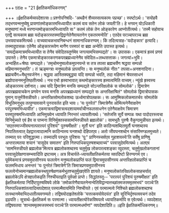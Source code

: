 +++
title = "21 ईक्षतिकर्माधिकरणम्"

+++
॥ईक्षतिकर्मव्यपदेशात्सः॥ प्रश्नोपनिषदि- 'अथहैनं शैव्यस्सत्यकामः पप्रच्छ'। स्पष्टोऽर्थः। 'सयोहवै तद्भगवन्मनुष्येषु प्रायणांतमोङ्कारमभिध्यायीत कतमं वाव सतेन लोकं जयती'ति। हे भगवन् योऽधिकारी मनुष्याणां मध्ये मरणान्तमोङ्कारमभिध्यायति सः" कतमं लोकं तेन ओङ्कारेण आप्नोतीत्यर्थः। 'तस्मै सहोवाच एतद्वै सत्यकाम ब्रह्म यदोङ्कारस्तस्माद्विद्वानेतेनैवायतनेन एकतरमन्वेति'। एतदेव परञ्चापरञ्च ब्रह्म उभयवाचकमित्यर्थः। वाच्यवाचकभावनिबन्धनं सामानाधिकरण्यम्। किं तदित्यत्राह-'यदोङ्कार' इत्यादि। तस्मादुपासकः एतेनैव ओङ्काररूपेण मार्गेण परमपरं वा ब्रह्म अन्वेति उपास्त इत्यर्थः। 'सयद्येकमात्रमभिध्यायीत स तेनैव संवेदितस्तुर्णमेव जगत्यामभिसम्पद्यते'। सः उपासकः। एकमात्रं ह्रस्वं प्रणवं उपास्ते। तेनैव एकमात्रोङ्कारकरणकपरब्रह्मध्यानेनैव संवेदितः=लब्धसत्ताकः। जगत्यां=भुवि। अभ्यर्हितः=श्रेष्ठः सम्पद्यते। 'तमृचोमनुष्यलोकमुपनयन्ते स तत्र तपसा ब्रह्मचर्येण श्रद्धया सम्पन्नो महिमानमनुभवति'। तं ऋङ्मन्त्राः मनुष्यलोकं प्रापयन्ति। सः मनुष्यलोकं नीतः" तपसा=अनशनादिना। ब्रह्मचर्येण=मैथुनवर्जनेन। श्रद्धया आस्तिक्यबुद्ध्या यदि सम्पन्नो भवति, तदा महिमानं श्रेयस्साधनं ब्रह्मोपासनमनुतिष्ठतीत्यर्थः। नच एचो ह्रस्वाभावात् कथमोङ्कारस्य ह्रस्वत्वमिति वाच्यम्। न्यूंखे ह्रस्वस्य ओङ्कारस्य दर्शनात्। अथ यदि द्विमात्रेण मनसि सम्पद्यते सोऽन्तरिक्षलोकं स सोमलोकं'। द्विमात्रेण अपरब्रह्मवाचकेन प्रणवेन यस्य मनसि अपरब्रह्मध्यानं सम्पद्यते सः अन्तरिक्षाश्रितं" सोमलोकं द्विमात्रोपासकः पुमान् यजुर्मंत्रैसन्नीयते। अन्तरिक्षसोमलोकशब्दः ऊर्ध्वमात्रोपलक्षकः। सः आमुष्मिकलोकमातर्चरः सोमलोके विभूतिमनुभूय तत्पुण्यावसाने पुनरावर्तत इति भावः। 'यः पुनरेतं" त्रिमात्रेणैव ओमित्यनेनैवाक्षरेण परंपुरुषमभिध्यायीत'। एकमात्रत्वाद्विमात्रत्वदशायामर्वाचीनफलसाधनेन एतेनैवाक्षरेम त्रिमात्रण परमपुरुषमभिध्यायति आभिमुख्येन ध्यायति निरन्तरं ध्यायतीत्यर्थः। 'सतेजसि सूर्ये सम्पन्नः यथा पादोदरस्त्वचा विनिर्मुच्यते एवं हैव स पाप्मना विनिर्मुक्तस्ससामभिरुन्नीयते ब्रह्मलोकं'। सामभूतैः पुरुषैः वैकुण्ठमुन्नीयत इत्यर्थः। 'सएतस्माज्जीवघनात्परात्परं पुरिशयं" पुरुषमीक्षते'। मूर्तौ घन' इति काठिन्यशब्दितमूर्तौ घनशब्दस्य निपातितत्वात् देहद्वारत्वादात्मनि काठिन्यस्य घनशब्दो देहिपरएव। अतो जीवघनशब्देन संसारिमण्डलमुच्यते। तस्मात् परः परिशुद्धात्मा। तस्मादपि परभूतः पुरिशयः 'पूः" प्राणिनस्सर्वएव गुहाशयस्ये'ति सर्वेषु प्राणिषु अन्तरात्मतया शयानं 'वासुदेव समातन' इति निरुपाधिकपुरुषशब्दवाच्यं" परवासुदेवमित्यर्थः। अतएव 'सामभिरुन्नीयते ब्रह्मलोक'मित्यत्र ब्रह्मलोकशब्दस्य चतुर्मुख लोकपरत्वशङ्का व्युदस्ता, चतुर्मुखलोकगतानां परवासुदेवेक्षणासम्भवादिति द्रष्टव्यम्। अत्र विचार्यते-ध्यायतीक्षतिकर्मतया व्यपदिष्टो हिरण्यगर्म एव। पूर्वमेकमात्रं प्रणवमुपासीनस्य फलत्वेन मनुष्यलोकप्राप्तिं फलं द्विमात्रमुपासीनस्य अन्तरिक्षलोकप्राप्तिं च फलमभिधाय अनन्तरं 'यः पुनरेतं त्रिमात्रेणे'ति त्रिमात्रप्रणवमुपासीनस्य फलत्वेनोच्यमानब्रह्मलोकस्थपुरुषेक्षणकर्मभूतश्चतुर्मुखएवेति ज्ञायते। मनुष्यलोकांतरिक्षलोकसाहचर्यात् ब्रह्मलोकेऽपि क्षेत्रज्ञलोकइति निश्चीयतइति पूर्वपक्षे प्राप्ते। सिद्धांतस्तु-- 'परात्परं पुरिशयं पुरुषमीक्षत' इति ईक्षतिकर्मतया निर्दिंष्टपुरुषविषये लोके 'तमोकारेणैवायतनेनान्वेतिविद्वान्यत्तच्छांतमजरममृतमभयं" परञ्चे'ति निरुपाधिकशांतत्वादिव्यपदेशात् परमात्मैवायमिति निश्चीयते। एवं परमात्मत्वे निश्चिते ब्रह्मलोकशब्दश्च तत्स्थानमेवाभिदधातीत्यवगम्यते। तद्विषयोदाहृतेश्लोके 'यत्तत्कवयोवेदयंत' इति सूरिभिर्दृश्यत्ववचनं तदेव द्रढयति। सूत्रार्थः-ईक्षतिकर्म सः परमात्मा। ध्यायतीक्षत्योरेकविषयत्वे ध्यायतिकर्मापि स एवेत्यर्थः। व्यपदेशात् तद्विषयतया 'शान्तममृतमजरमभयं परञ्चे'ति परमात्मधर्माणां" व्यपदेशादिति॥ ॥इति ईक्षतिकर्माधिकरणम्॥